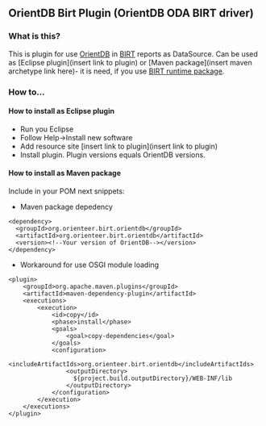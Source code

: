 ## OrientDB Birt Plugin (OrientDB ODA BIRT driver)

### What is this?

This is plugin for use [OrientDB](http://orientdb.com/) in [BIRT](https://www.eclipse.org/birt/) reports as DataSource. 
Can be used as [Eclipse plugin](insert link to plugin) or [Maven package](insert maven archetype link here)- it is need, if you use [BIRT runtime package](https://mvnrepository.com/artifact/org.eclipse.birt.runtime). 

### How to...

#### How to install as Eclipse plugin

- Run you Eclipse
- Follow Help->Install new software
- Add resource site [insert link to plugin](insert link to plugin)
- Install plugin. Plugin versions equals OrientDB versions.

#### How to install as Maven package

Include in your POM next snippets:

- Maven package depedency
```
<dependency>
  <groupId>org.orienteer.birt.orientdb</groupId>
  <artifactId>org.orienteer.birt.orientdb</artifactId>
  <version><!--Your version of OrientDB--></version>
</dependency>
```

- Workaround for use OSGI module loading

```
<plugin>
    <groupId>org.apache.maven.plugins</groupId>
    <artifactId>maven-dependency-plugin</artifactId>
    <executions>
        <execution>
            <id>copy</id>
            <phase>install</phase>
            <goals>
                <goal>copy-dependencies</goal>
            </goals>
            <configuration>
            	<includeArtifactIds>org.orienteer.birt.orientdb</includeArtifactIds>
                <outputDirectory>
                  ${project.build.outputDirectory}/WEB-INF/lib
                </outputDirectory>
            </configuration>
        </execution>
    </executions>
</plugin>	
```